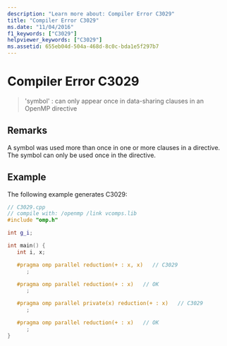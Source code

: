 ```yaml
---
description: "Learn more about: Compiler Error C3029"
title: "Compiler Error C3029"
ms.date: "11/04/2016"
f1_keywords: ["C3029"]
helpviewer_keywords: ["C3029"]
ms.assetid: 655eb04d-504a-468d-8c0c-bda1e5f297b7
---
```

# Compiler Error C3029

> 'symbol' : can only appear once in data-sharing clauses in an OpenMP directive

## Remarks

A symbol was used more than once in one or more clauses in a directive. The symbol can only be used once in the directive.

## Example

The following example generates C3029:

```cpp
// C3029.cpp
// compile with: /openmp /link vcomps.lib
#include "omp.h"

int g_i;

int main() {
   int i, x;

   #pragma omp parallel reduction(+ : x, x)   // C3029
      ;

   #pragma omp parallel reduction(+ : x)   // OK
      ;

   #pragma omp parallel private(x) reduction(+ : x)   // C3029
      ;

   #pragma omp parallel reduction(+ : x)   // OK
      ;
}
```
